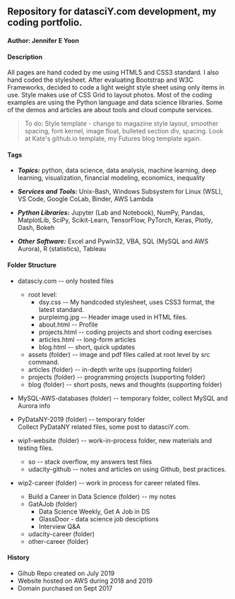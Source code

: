 ## Repository for datasciY.com development, my coding portfolio.  

#### Author: Jennifer E Yoon  

#### Description  

All pages are hand coded by me using HTML5 and CSS3 standard.  I also hand coded the stylesheet.  After evaluating Bootstrap and W3C  Frameworks, decided to code a light weight style sheet using only items in use.  Style makes use of CSS Grid to layout photos.  Most of the coding examples are using the Python language and data science libraries.  Some of the demos and articles are about tools and cloud compute services.  

>To do: Style template - change to magazine style layout, smoother spacing, font kernel, image float, bulleted section div, spacing.  Look at Kate's github.io template, my Futures blog template again.  

#### Tags  
  
 * ***Topics:*** python, data science, data analysis, machine learning, deep learning, visualization, financial modeling, economics, inequality  

 * ***Services and Tools:*** Unix-Bash, Windows Subsystem for Linux (WSL), VS Code, Google CoLab, Binder, AWS Lambda

 * ***Python Libraries:*** Jupyter (Lab and Notebook), NumPy, Pandas, MatplotLib, SciPy, Scikit-Learn, TensorFlow, PyTorch, Keras, Plotly, Dash, Bokeh  

 * ***Other Software:*** Excel and Pywin32, VBA, SQL (MySQL and AWS Aurora), R (statistics), Tableau 

#### Folder Structure  

 * datasciy.com -- only hosted files
   * root level:
     - dsy.css -- My handcoded stylesheet, uses CSS3 format, the latest standard.
     - purpleimg.jpg -- Header image used in HTML files.
     - about.html -- Profile
     - projects.html -- coding projects and short coding exercises 
     - articles.html -- long-form articles
     - blog.html -- short, quick updates 
   * assets (folder) -- image and pdf files called at root level by src command.
   * articles (folder) -- in-depth write ups (supporting folder)
   * projects (folder) -- programming projects (supporting folder)
   * blog (folder) -- short posts, news and thoughts (supporting folder)
 
 * MySQL-AWS-databases (folder) -- temporary folder, collect MySQL and Aurora info  

 * PyDataNY-2019 (folder) -- temporary folder  
   Collect PyDataNY related files, some post to datasciY.com.  

 * wip1-website (folder) -- work-in-process folder, new materials and testing files.  
   * so -- stack overflow, my answers test files
   * udacity-github -- notes and articles on using Github, best practices.  
 
 * wip2-career (folder) -- work in process for career related files.  
    * Build a Career in Data Science (folder) -- my notes
    * GatAJob (folder) 
       - Data Science Weekly, Get A Job in DS
       - GlassDoor - data science job desciptions
       - Interview Q&A
    * udacity-career (folder) 
    * other-career (folder)

#### History  

 * Gihub Repo created on July 2019
 * Website hosted on AWS during 2018 and 2019
 * Domain purchased on Sept 2017  

